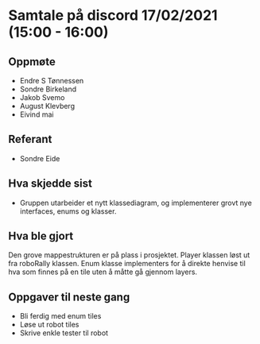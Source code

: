 # Samtale på discord 17/02/2021 (15:00 - 16:00)

## Oppmøte
* Endre S Tønnessen
* Sondre Birkeland
* Jakob Svemo
* August Klevberg 
* Eivind mai



## Referant
* Sondre Eide

## Hva skjedde sist
* Gruppen utarbeider et nytt klassediagram, og implementerer grovt nye interfaces, enums og klasser.

## Hva ble gjort
 Den grove mappestrukturen  er på plass i prosjektet. Player klassen løst ut fra roboRally klassen. Enum klasse implementers for å direkte henvise til hva som finnes på en tile uten å måtte gå gjennom layers.


## Oppgaver til neste gang
* Bli ferdig med enum tiles
* Løse ut robot tiles
* Skrive enkle tester til robot
